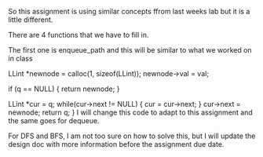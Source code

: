 So this assignment is using similar concepts ffrom last weeks lab but it is a little different.

There are 4 functions that we have to fill in. 

The first one is enqueue_path and this will be similar to what we worked on in class

 LLint *newnode = calloc(1, sizeof(LLint));
  newnode->val = val;

  if (q == NULL) {
    return newnode;
  }

  LLint *cur = q;
  while(cur->next != NULL) {
    cur = cur->next;
  }
  cur->next = newnode;
  return q;
}
 I will change this code to adapt to this assignment and the same goes for dequeue.

 For DFS and BFS, I am not too sure on how to solve this, but I will update the design doc with more information
 before the assignment due date.